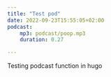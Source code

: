 ```yaml
---
title: "Test pod"
date: 2022-09-23T15:55:05+02:00
podcast:
    mp3: podcast/poop.mp3
    duration: 0.27

---
```

Testing podcast function in hugo